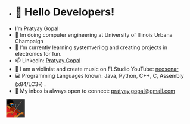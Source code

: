 - <h1>👋 Hello Developers! </h1> 
- I’m Pratyay Gopal 
- 🪫 Im doing computer engineering at University of Illinois Urbana Champaign
- 🌱 I’m currently learning systemverilog and creating projects in electronics for fun.
- 📫 Linkedin: <a href="https://www.linkedin.com/pratyay-gopal/">Pratyay Gopal</a> 
- 🎵 I am a violinist and create music on FLStudio YouTube: <a href="https://www.youtube.com/@neosonar">neosonar</a>
- 💻 Programming Languages known: Java, Python, C++, C, Assembly (x84/LC3💀) .
- 📧 My inbox is always open to connect: <a href="mailto:pratyay.gopal@gmail.com">pratyay.gopal@gmail.com</a>


<p align="left">
	<a href = "https://www.youtube.com/channel/UC_U1wTxiXRR5ZD2RZkmp6FA?sub_confirmation=1">
		<img height="50em" src="WhatsApp Image 2021-12-17 at 10.39.23 AM.jpeg" centre/>
	<a/>
</p>
